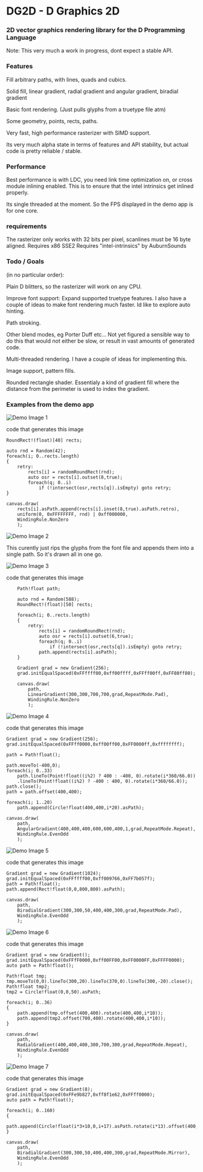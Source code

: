 # DG2D - D Graphics 2D
### 2D vector graphics rendering library for the D Programming Language

Note: This very much a work in progress, dont expect a stable API.

### Features

Fill arbitrary paths, with lines, quads and cubics.

Solid fill, linear gradient, radial gradient and angular gradient, biradial gradient


Basic font rendering. (Just pulls glyphs from a truetype file atm)

Some geometry, points, rects, paths.

Very fast, high performance rasterizer with SIMD support.

Its very much alpha state in terms of features and API stability, but actual code is pretty reliable / stable.

### Performance

Best performance is with LDC, you need link time optimization on, or cross module inlining enabled. This is to ensure that the intel intrinsics get inlined properly.

Its single threaded at the moment. So the FPS displayed in the demo app is for one core.

### requirements

The rasterizer only works with 32 bits per pixel, scanlines must be 16 byte aligned. 
Requires x86 SSE2
Requires "intel-intrinsics" by AuburnSounds

### Todo / Goals

(in no particular order):

Plain D blitters, so the rasterizer will work on any CPU.

Improve font support: Expand supported truetype features. I also have a couple of ideas to make font rendering much faster. Id like to explore auto hinting.

Path stroking.

Other blend modes, eg Porter Duff etc... Not yet figured a sensible way to do this that would not either be slow, or result in vast amounts of generated code.

Multi-threaded rendering. I have a couple of ideas for implementing this.

Image support, pattern fills.

Rounded rectangle shader. Essentialy a kind of gradient fill where the distance from the perimeter is used to index the gradient.

### Examples from the demo app

![Demo Image 1](/images/Image1.png)

code that generates this image

```
RoundRect!(float)[40] rects;

auto rnd = Random(42);
foreach(i; 0..rects.length)
{
    retry:
        rects[i] = randomRoundRect(rnd);
        auto osr = rects[i].outset(8,true);
        foreach(q; 0..i)
            if (!intersect(osr,rects[q]).isEmpty) goto retry; 
}

canvas.draw(
    rects[i].asPath.append(rects[i].inset(8,true).asPath.retro),
    uniform(0, 0xFFFFFFFF, rnd) | 0xff000000,
    WindingRule.NonZero
    );
```

![Demo Image 2](/images/Image2.png)

This curently just rips the glyphs from the font file and appends them into a single path. So it's drawn all in one go.

![Demo Image 3](/images/Image3.png)

code that generates this image

```
    Path!float path;

    auto rnd = Random(588);
    RoundRect!(float)[50] rects;

    foreach(i; 0..rects.length)
    {
        retry:
            rects[i] = randomRoundRect(rnd);
            auto osr = rects[i].outset(6,true);
            foreach(q; 0..i)
                if (!intersect(osr,rects[q]).isEmpty) goto retry;
            path.append(rects[i].asPath);
    }

    Gradient grad = new Gradient(256);       
    grad.initEqualSpaced(0xFFffff00,0xff00ffff,0xFFff00ff,0xFF80ff80);

    canvas.draw(
        path,
        LinearGradient(300,300,700,700,grad,RepeatMode.Pad),
        WindingRule.NonZero
        );
```

![Demo Image 4](/images/Image4.png)

code that generates this image

```
Gradient grad = new Gradient(256);       
grad.initEqualSpaced(0xFFff0000,0xff00ff00,0xFF0000ff,0xffffffff);

path = Path!float();

path.moveTo(-400,0);
foreach(i; 0..33)
    path.lineTo(Point!float((i%2) ? 400 : -400, 0).rotate(i*360/66.0))
    .lineTo(Point!float((i%2) ? -400 : 400, 0).rotate(i*360/66.0));
path.close();
path = path.offset(400,400);

foreach(i; 1..20)
    path.append(Circle!float(400,400,i*20).asPath);

canvas.draw(
    path,
    AngularGradient(400,400,400,600,600,400,1,grad,RepeatMode.Repeat),
    WindingRule.EvenOdd
    );
```

![Demo Image 5](/images/Image5.png)

code that generates this image

```
Gradient grad = new Gradient(1024);       
grad.initEqualSpaced(0xFFffff00,0xff009766,0xFF7b057f);
path = Path!float();
path.append(Rect!float(0,0,800,800).asPath);

canvas.draw(
    path,
    BiradialGradient(300,300,50,400,400,300,grad,RepeatMode.Pad),
    WindingRule.EvenOdd
    );

```

![Demo Image 6](/images/Image6.png)

code that generates this image

```
Gradient grad = new Gradient();
grad.initEqualSpaced(0xFFfF0000,0xff00FF00,0xFF0000FF,0xFFFF0000);      
auto path = Path!float();

Path!float tmp;
tmp.moveTo(0,0).lineTo(300,20).lineTo(370,0).lineTo(300,-20).close();
Path!float tmp2;
tmp2 = Circle!float(0,0,50).asPath;

foreach(i; 0..36)
{
    path.append(tmp.offset(400,400).rotate(400,400,i*10));
    path.append(tmp2.offset(700,400).rotate(400,400,i*10));
}

canvas.draw(
    path,
    RadialGradient(400,400,400,300,700,300,grad,RepeatMode.Repeat),
    WindingRule.EvenOdd
    );

```

![Demo Image 7](/images/Image7.png)

code that generates this image

```
Gradient grad = new Gradient(8);       
grad.initEqualSpaced(0xFFe9b827,0xff8f1e62,0xFFff0000);
auto path = Path!float();

foreach(i; 0..160)
{
    path.append(Circle!float(i*3+10,0,i+17).asPath.rotate(i*13).offset(400,400));
}

canvas.draw(
    path,
    BiradialGradient(300,300,50,400,400,300,grad,RepeatMode.Mirror),
    WindingRule.EvenOdd
    );
```

